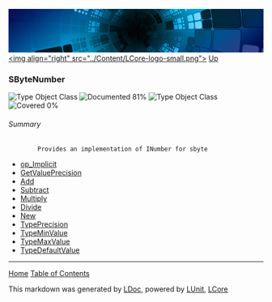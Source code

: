 ![](../Content/LCore-banner-small.png "")
[&lt;img align=&quot;right&quot; src=&quot;../Content/LCore-logo-small.png&quot;&gt;](../../README.md)
[Up](../L.md)

### SByteNumber
![Type Object Class](http://b.repl.ca/v1/Type-Object%20Class-lightgrey.png "") ![Documented 81%](http://b.repl.ca/v1/Documented-81%25-green.png "")
![Type Object Class](http://b.repl.ca/v1/Type-Object%20Class-lightgrey.png "") ![Covered 0%](http://b.repl.ca/v1/Covered-0%25-red.png "")

###### Summary

            Provides an implementation of INumber for sbyte
            
 - [op_Implicit](SByteNumber_op_Implicit.md)
 - [GetValuePrecision](SByteNumber_GetValuePrecision.md)
 - [Add](SByteNumber_Add.md)
 - [Subtract](SByteNumber_Subtract.md)
 - [Multiply](SByteNumber_Multiply.md)
 - [Divide](SByteNumber_Divide.md)
 - [New](SByteNumber_New.md)
 - [TypePrecision](SByteNumber_TypePrecision.md)
 - [TypeMinValue](SByteNumber_TypeMinValue.md)
 - [TypeMaxValue](SByteNumber_TypeMaxValue.md)
 - [TypeDefaultValue](SByteNumber_TypeDefaultValue.md)



---

[Home](../../README.md) [Table of Contents](../../TableOfContents.md)

This markdown was generated by [LDoc](https://github.com/CodeSingularity/LDoc), powered by [LUnit](https://github.com/CodeSingularity/LUnit), [LCore](https://github.com/CodeSingularity/LCore)
